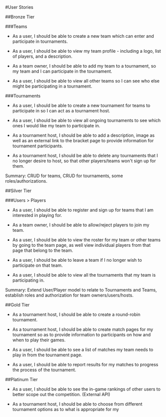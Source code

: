 #User Stories

##Bronze Tier

###Teams

* As a user, I should be able to create a new team which can enter and participate in tournaments.

* As a user, I should be able to view my team profile - including a logo, list of players, and a description.

* As a team owner, I should be able to add my team to a tournament, so my team
and I can participate in the tournament.

* As a user, I should be able to view all other teams so I can see who else might be participating in a tournament.

###Tournaments

* As a user, I should be able to create a new tournament for teams to
participate in so I can act as a tournament host.

* As a user, I should be able to view all ongoing tournaments to see which ones
I would like my team to participate in.

* As a tournament host, I should be able to add a description, image as well as an external link to the bracket page to provide information for tournament participants.

* As a tournament host, I should be able to delete any tournaments that I no longer desire to host, so that other players/teams won't sign up for them.

Summary: CRUD for teams, CRUD for tournaments, some roles/authorizations.

##Silver Tier

###Users > Players

* As a user, I should be able to register and sign up for teams that I am interested in playing for.

* As a team owner, I should be able to allow/reject players to join my team.

* As a user, I should be able to view the roster for my team or other teams by going to the team page, as well view individual players from that page that belong to the team.

* As a user, I should be able to leave a team if I no longer wish to participate
on that team.

* As a user, I should be able to view all the tournaments that my team is participating in.

Summary: Extend User/Player model to relate to Tournaments and Teams, establish roles and authorization for team owners/users/hosts.

##Gold Tier
* As a tournament host, I should be able to create a round-robin tournament.

* As a tournament host, I should be able to create match pages for my tournament
so as to provide information to participants on how and when to play their games.

* As a user, I should be able to see a list of matches my team needs to play in from the tournament page.

* As a user, I should be able to report results for my matches to progress the process of the tournament.

##Platinum Tier

* As a user, I should be able to see the in-game rankings of other users to better scope out the competition. (External API)

* As a tournament host, I should be able to choose from different tournament options as to what is appropriate for my
